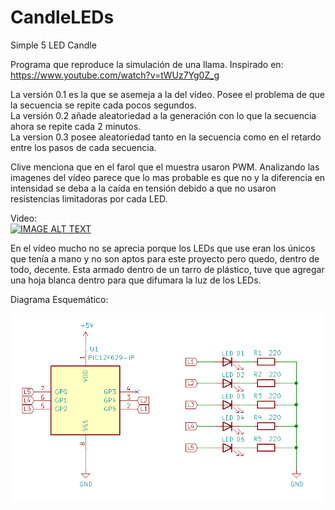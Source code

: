 # CandleLEDs
Simple 5 LED Candle

Programa que reproduce la simulación de una llama. 
Inspirado en: https://www.youtube.com/watch?v=tWUz7Yg0Z_g

La versión 0.1 es la que se asemeja a la del vídeo. Posee el problema de que la secuencia se repite cada pocos segundos.  
La versión 0.2 añade aleatoriedad a la generación con lo que la secuencia ahora se repite cada 2 minutos.  
La version 0.3 posee aleatoriedad tanto en la secuencia como en el retardo entre los pasos de cada secuencia.

Clive menciona que en el farol que el muestra usaron PWM. Analizando las imagenes del vídeo parece que lo mas probable es que no y la diferencia en intensidad se deba a la caída en tensión debido a que no usaron resistencias limitadoras por cada LED.

Video:  
[![IMAGE ALT TEXT](http://img.youtube.com/vi/uasz3oLZEpI/0.jpg)](https://www.youtube.com/watch?v=uasz3oLZEpI "Farol LED")

En el vídeo mucho no se aprecia porque los LEDs que use eran los únicos que tenía a mano y no son aptos para este proyecto pero quedo, dentro de todo, decente.
Esta armado dentro de un tarro de plástico, tuve que agregar una hoja blanca dentro para que difumara la luz de los LEDs.


Diagrama Esquemático:

<img src="./Schematic.png">
